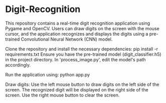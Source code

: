 # Digit-Recognition
This repository contains a real-time digit recognition application using Pygame and OpenCV. Users can draw digits on the screen with the mouse cursor, and the application recognizes and displays the digits using a pre-trained Convolutional Neural Network (CNN) model.

Clone the repository and install the necessary dependencies:
pip install -r requirements.txt
Ensure you have the pre-trained model (digit_classifier.h5) in the project directory.
In 'process_image.py', edit the model's path accordingly.

Run the application using:
python app.py

Draw digits:
Use the left mouse button to draw digits on the left side of the screen.
The recognized digit will be displayed on the right side of the screen.
Use the right mouse button to clear the screen.

